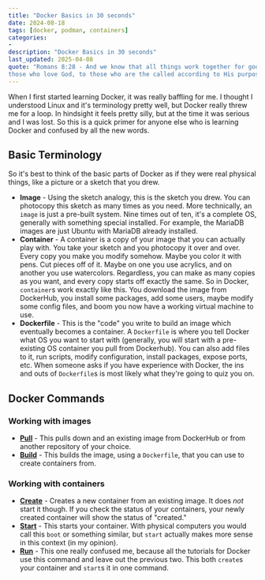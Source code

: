 ```yaml
---
title: "Docker Basics in 30 seconds"
date: 2024-08-18
tags: [docker, podman, containers]
categories:
- 
description: "Docker Basics in 30 seconds"
last_updated: 2025-04-08
quote: "Romans 8:28 - And we know that all things work together for good to
those who love God, to those who are the called according to His purpose."
---
```


When I first started learning Docker, it was really baffling for me. I thought
I understood Linux and it's terminology pretty well, but Docker really threw me
for a loop. In hindsight it feels pretty silly, but at the time it was serious
and I was lost. So this is a quick primer for anyone else who is learning
Docker and confused by all the new words.
<!--more-->

## Basic Terminology

So it's best to think of the basic parts of Docker as if they were real
physical things, like a picture or a sketch that you drew.
* **Image** - Using the sketch analogy, this is the sketch you drew. You can
  photocopy this sketch as many times as you need. More technically, an `image`
  is just a pre-built system. Nine times out of ten, it's a complete OS,
  generally with something special installed. For example, the MariaDB images
  are just Ubuntu with MariaDB already installed.
* **Container** - A container is a copy of your image that you can actually
  play with. You take your sketch and you photocopy it over and over. Every
  copy you make you modify somehow. Maybe you color it with pens. Cut pieces
  off of it. Maybe on one you use acrylics, and on another you use watercolors.
  Regardless, you can make as many copies as you want, and every copy starts
  off exactly the same. So in Docker, `container`s work exactly like this. You
  download the image from DockerHub, you install some packages, add some users,
  maybe modify some config files, and boom you now have a working virtual
  machine to use.
* **Dockerfile** - This is the "code" you write to build an image which
  eventually becomes a container. A `Dockerfile` is where you tell Docker what
  OS you want to start with (generally, you will start with a pre-existing OS
  container you pull from Dockerhub). You can also add files to it, run
  scripts, modify configuration, install packages, expose ports, etc. When
  someone asks if you have experience with Docker, the ins and outs of
  `Dockerfile`s is most likely what they're going to quiz you on.

## Docker Commands

### Working with images

* **[Pull](https://docs.podman.io/en/latest/markdown/podman-pull.1.html)** -
  This pulls down and an existing image from DockerHub or from another
  repository of your choice.
* **[Build](https://docs.podman.io/en/latest/markdown/podman-build.1.html)** -
  This builds the image, using a `Dockerfile`, that you can use to create
  containers from.

### Working with containers

* **[Create](https://docs.podman.io/en/latest/markdown/podman-create.1.html)** -
  Creates a new container from an existing image. It does _not_ start it
  though. If you check the status of your containers, your newly created
  container will show the status of "created."
* **[Start](https://docs.podman.io/en/latest/markdown/podman-start.1.html)** -
  This starts your container. With physical computers you would call this
  `boot` or something similar, but `start` actually makes more sense in this
  context (in my opinion).
* **[Run](https://docs.podman.io/en/latest/markdown/podman-run.1.html)** - This
  one really confused me, because all the tutorials for Docker use this command
  and leave out the previous two. This both `create`s your container and
  `start`s it in one command.

